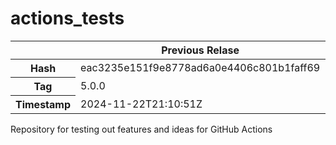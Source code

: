 # actions_tests

<table>
  <thead>
    <tr>
      <th>&nbsp;</th>
      <th scope="col">Previous Relase</th>
      <th scope="col">Current Release</th>
    </tr>
  </thead>
  <tr>
    <th>Hash</th>
    <td>eac3235e151f9e8778ad6a0e4406c801b1faff69</td>
    <td>d86d17ce00b445d9135e67d7391605004d66503a</td>
  </tr>
  <tr>
    <th>Tag</th>
    <td>5.0.0</td>
    <td>6.0.0</td>
  </tr>
  <tr>
    <th>Timestamp</th>
    <td>2024-11-22T21:10:51Z</td>
    <td>2024-12-13T19:05:46Z</td>
  </tr>
</table>

Repository for testing out features and ideas for GitHub Actions
